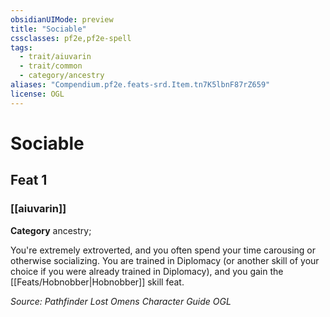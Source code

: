 ```yaml
---
obsidianUIMode: preview
title: "Sociable"
cssclasses: pf2e,pf2e-spell
tags:
  - trait/aiuvarin
  - trait/common
  - category/ancestry
aliases: "Compendium.pf2e.feats-srd.Item.tn7K5lbnF87rZ659"
license: OGL
---
```

# Sociable
## Feat 1
### [[aiuvarin]]

**Category** ancestry; 




You're extremely extroverted, and you often spend your time carousing or otherwise socializing. You are trained in Diplomacy (or another skill of your choice if you were already trained in Diplomacy), and you gain the [[Feats/Hobnobber|Hobnobber]] skill feat.

*Source: Pathfinder Lost Omens Character Guide*
*OGL*